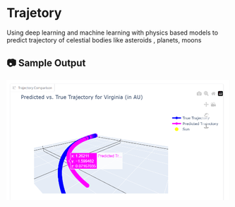 # Trajetory
Using deep learning and machine learning with physics based models to predict trajectory of celestial bodies like asteroids , planets, moons


## 📷 Sample Output
![Demo](image.png)

